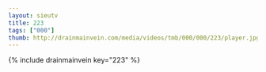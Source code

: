 ```yaml
--- 
layout: sieutv
title: 223
tags: ["000"]
thumb: http://drainmainvein.com/media/videos/tmb/000/000/223/player.jpg
---
```

{% include drainmainvein key="223" %} 

